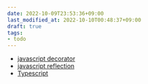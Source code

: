 ```yaml
---
date: 2022-10-09T23:53:36+09:00
last_modified_at: 2022-10-10T00:48:37+09:00
draft: true
tags:
- todo
---
```

- [javascript decorator](javascript%20decorator.md)
- [javascript reflection](javascript%20reflection.md)
- [Typescript](Typescript.md)
